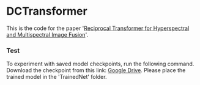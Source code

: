 # DCTransformer

This is the code for the paper '[Reciprocal Transformer for Hyperspectral and Multispectral Image Fusion](https://doi.org/10.1016/j.inffus.2023.102148)'.  

### Test
To experiment with saved model checkpoints, run the following command. Download the checkpoint from this link: [Google Drive](https://drive.google.com/drive/folders/1gd1GemO4TtLf0nSUsJI32k70cUH9JbL6?usp=drive_link). Please place the trained model in the 'TrainedNet' folder.

